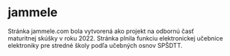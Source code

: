 # jammele
Stránka jammele.com bola vytvorená ako projekt na odbornú časť maturitnej skúšky v roku 2022. Stránka plnila funkciu elektronickej učebnice elektroniky pre stredné školy podľa učebných osnov SPŠDTT.
